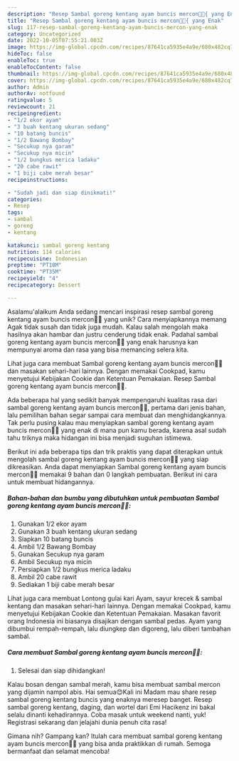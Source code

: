 ```yaml
---
description: "Resep Sambal goreng kentang ayam buncis mercon🥵🤤{ yang Enak"
title: "Resep Sambal goreng kentang ayam buncis mercon🥵🤤{ yang Enak"
slug: 117-resep-sambal-goreng-kentang-ayam-buncis-mercon-yang-enak
category: Uncategorized
date: 2022-10-05T07:55:21.003Z
image: https://img-global.cpcdn.com/recipes/87641ca5935e4a9e/680x482cq70/sambal-goreng-kentang-ayam-buncis-mercon-foto-resep-utama.jpg
hideToc: false
enableToc: true
enableTocContent: false
thumbnail: https://img-global.cpcdn.com/recipes/87641ca5935e4a9e/680x482cq70/sambal-goreng-kentang-ayam-buncis-mercon-foto-resep-utama.jpg
cover: https://img-global.cpcdn.com/recipes/87641ca5935e4a9e/680x482cq70/sambal-goreng-kentang-ayam-buncis-mercon-foto-resep-utama.jpg
author: Admin
authorAv: notfound
ratingvalue: 5
reviewcount: 21
recipeingredient:
- "1/2 ekor ayam"
- "3 buah kentang ukuran sedang"
- "10 batang buncis"
- "1/2 Bawang Bombay"
- "Secukup nya garam"
- "Secukup nya micin"
- "1/2 bungkus merica ladaku"
- "20 cabe rawit"
- "1 biji cabe merah besar"
recipeinstructions:

- "Sudah jadi dan siap dinikmati!"
categories:
- Resep
tags:
- sambal
- goreng
- kentang

katakunci: sambal goreng kentang 
nutrition: 114 calories
recipecuisine: Indonesian
preptime: "PT18M"
cooktime: "PT35M"
recipeyield: "4"
recipecategory: Dessert

---
```



Asalamu'alaikum Anda sedang mencari inspirasi resep sambal goreng kentang ayam buncis mercon🥵🤤 yang unik? Cara menyiapkannya memang Agak tidak susah dan tidak juga mudah. Kalau salah mengolah maka hasilnya akan hambar dan justru cenderung tidak enak. Padahal sambal goreng kentang ayam buncis mercon🥵🤤 yang enak harusnya kan mempunyai aroma dan rasa yang bisa memancing selera kita.


Lihat juga cara membuat Sambal goreng kentang ayam buncis mercon🥵🤤 dan masakan sehari-hari lainnya. Dengan memakai Cookpad, kamu menyetujui Kebijakan Cookie dan Ketentuan Pemakaian. Resep Sambal goreng kentang ayam buncis mercon🥵🤤.

Ada beberapa hal yang sedikit banyak mempengaruhi kualitas rasa dari sambal goreng kentang ayam buncis mercon🥵🤤, pertama dari jenis bahan, lalu pemilihan bahan segar sampai cara membuat dan menghidangkannya. Tak perlu pusing kalau mau menyiapkan sambal goreng kentang ayam buncis mercon🥵🤤 yang enak di mana pun kamu berada, karena asal sudah tahu triknya maka hidangan ini bisa menjadi suguhan istimewa.


Berikut ini ada beberapa tips dan trik praktis yang dapat diterapkan untuk mengolah sambal goreng kentang ayam buncis mercon🥵🤤 yang siap dikreasikan. Anda dapat menyiapkan Sambal goreng kentang ayam buncis mercon🥵🤤 memakai 9 bahan dan 0 langkah pembuatan. Berikut ini cara untuk membuat hidangannya.

<!--inarticleads1-->

##### Bahan-bahan dan bumbu yang dibutuhkan untuk pembuatan Sambal goreng kentang ayam buncis mercon🥵🤤:

1. Gunakan 1/2 ekor ayam
1. Gunakan 3 buah kentang ukuran sedang
1. Siapkan 10 batang buncis
1. Ambil 1/2 Bawang Bombay
1. Gunakan Secukup nya garam
1. Ambil Secukup nya micin
1. Persiapkan 1/2 bungkus merica ladaku
1. Ambil 20 cabe rawit
1. Sediakan 1 biji cabe merah besar


Lihat juga cara membuat Lontong gulai kari Ayam, sayur krecek &amp; sambal kentang dan masakan sehari-hari lainnya. Dengan memakai Cookpad, kamu menyetujui Kebijakan Cookie dan Ketentuan Pemakaian. Masakan favorit orang Indonesia ini biasanya disajikan dengan sambal pedas. Ayam yang dibumbui rempah-rempah, lalu diungkep dan digoreng, lalu diberi tambahan sambal. 

<!--inarticleads2-->

##### Cara membuat Sambal goreng kentang ayam buncis mercon🥵🤤:


1. Selesai dan siap dihidangkan!

Kalau bosan dengan sambal merah, kamu bisa membuat sambal mercon yang dijamin nampol abis. Hai semua😊Kali ini Madam mau share resep sambal goreng kentang buncis yang enaknya meresep banget. Resep sambal goreng kentang, daging, dan wortel dari Emi Hacikenz ini bakal selalu dinanti kehadirannya. Coba masak untuk weekend nanti, yuk! Registrasi sekarang dan jelajahi dunia penuh cita rasa! 

Gimana nih? Gampang kan? Itulah cara membuat sambal goreng kentang ayam buncis mercon🥵🤤 yang bisa anda praktikkan di rumah. Semoga bermanfaat dan selamat mencoba!
